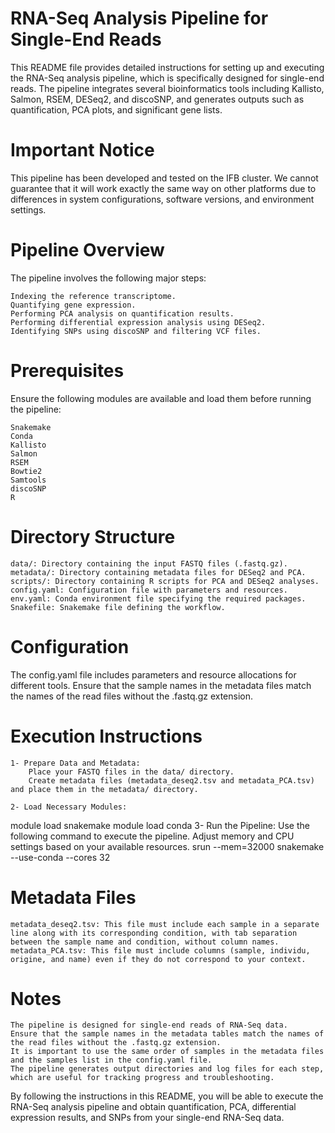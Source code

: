 # RNA-Seq Analysis Pipeline for Single-End Reads

This README file provides detailed instructions for setting up and executing the RNA-Seq analysis pipeline, which is specifically designed for single-end reads. The pipeline integrates several bioinformatics tools including Kallisto, Salmon, RSEM, DESeq2, and discoSNP, and generates outputs such as quantification, PCA plots, and significant gene lists.
# Important Notice

This pipeline has been developed and tested on the IFB cluster. We cannot guarantee that it will work exactly the same way on other platforms due to differences in system configurations, software versions, and environment settings.

# Pipeline Overview

The pipeline involves the following major steps:

    Indexing the reference transcriptome.
    Quantifying gene expression.
    Performing PCA analysis on quantification results.
    Performing differential expression analysis using DESeq2.
    Identifying SNPs using discoSNP and filtering VCF files.

# Prerequisites

Ensure the following modules are available and load them before running the pipeline:

    Snakemake
    Conda
    Kallisto
    Salmon
    RSEM
    Bowtie2
    Samtools
    discoSNP
    R

# Directory Structure

    data/: Directory containing the input FASTQ files (.fastq.gz).
    metadata/: Directory containing metadata files for DESeq2 and PCA.
    scripts/: Directory containing R scripts for PCA and DESeq2 analyses.
    config.yaml: Configuration file with parameters and resources.
    env.yaml: Conda environment file specifying the required packages.
    Snakefile: Snakemake file defining the workflow.

# Configuration

The config.yaml file includes parameters and resource allocations for different tools. Ensure that the sample names in the metadata files match the names of the read files without the .fastq.gz extension.
# Execution Instructions

    1- Prepare Data and Metadata:
        Place your FASTQ files in the data/ directory.
        Create metadata files (metadata_deseq2.tsv and metadata_PCA.tsv) and place them in the metadata/ directory.

    2- Load Necessary Modules:
module load snakemake
module load conda
    3- Run the Pipeline:
Use the following command to execute the pipeline. Adjust memory and CPU settings based on your available resources.
srun --mem=32000 snakemake --use-conda --cores 32
# Metadata Files

    metadata_deseq2.tsv: This file must include each sample in a separate line along with its corresponding condition, with tab separation between the sample name and condition, without column names.
    metadata_PCA.tsv: This file must include columns (sample, individu, origine, and name) even if they do not correspond to your context.

# Notes

    The pipeline is designed for single-end reads of RNA-Seq data.
    Ensure that the sample names in the metadata tables match the names of the read files without the .fastq.gz extension.
    It is important to use the same order of samples in the metadata files and the samples list in the config.yaml file.
    The pipeline generates output directories and log files for each step, which are useful for tracking progress and troubleshooting.

By following the instructions in this README, you will be able to execute the RNA-Seq analysis pipeline and obtain quantification, PCA, differential expression results, and SNPs from your single-end RNA-Seq data.
